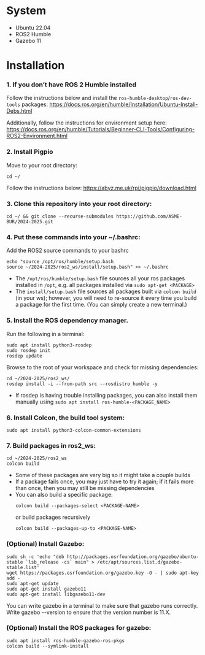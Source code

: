 # System #

- Ubuntu 22.04
- ROS2 Humble
- Gazebo 11

# Installation #

### 1. If you don’t have ROS 2 Humble installed ###
Follow the instructions below and install the `ros-humble-desktop`/`ros-dev-tools` packages: <https://docs.ros.org/en/humble/Installation/Ubuntu-Install-Debs.html>

Additionally, follow the instructions for environment setup here: <https://docs.ros.org/en/humble/Tutorials/Beginner-CLI-Tools/Configuring-ROS2-Environment.html>

### 2. Install Pigpio ###
Move to your root directory:
   ```
   cd ~/
   ```

Follow the instructions below:
   <https://abyz.me.uk/rpi/pigpio/download.html>

### 3. Clone this repository into your root directory: ###

   ```
   cd ~/ && git clone --recurse-submodules https://github.com/ASME-BUR/2024-2025.git
   ```

### 4. Put these commands into your ~/.bashrc: ###
Add the ROS2 source commands to your bashrc
   ```
   echo "source /opt/ros/humble/setup.bash
   source ~/2024-2025/ros2_ws/install/setup.bash" >> ~/.bashrc
   ```

- The `/opt/ros/humble/setup.bash` file sources all your ros packages installed in `/opt`, e.g. all packages installed via `sudo apt-get <PACKAGE>`   
- The `install/setup.bash` file sources all packages built via `colcon build` (in your ws); however, you will need to re-source it every time you build a package for the first time. (You can simply create a new terminal.)

### 5. Install the ROS dependency manager. ###
Run the following in a terminal:

   ```
   sudo apt install python3-rosdep
   sudo rosdep init
   rosdep update
   ```
   Browse to the root of your workspace and check for missing dependencies:

   ```
   cd ~/2024-2025/ros2_ws/
   rosdep install -i --from-path src --rosdistro humble -y
   ```

   - If rosdep is having trouble installing packages, you can also install them manually using `sudo apt install ros-humble-<PACKAGE_NAME>`

### 6. Install Colcon, the build tool system: ###
   ```
   sudo apt install python3-colcon-common-extensions
   ```

### 7. Build packages in ros2_ws: ###
   ```
   cd ~/2024-2025/ros2_ws
   colcon build
   ```
   * Some of these packages are very big so it might take a couple builds
   * If a package fails once, you  may just have to try it again; if it fails more than once, then you may still be missing dependencies
   * You can also build a specific package:
      ```
      colcon build --packages-select <PACKAGE-NAME>
      ```
      or build packages recursively
      ```
      colcon build --packages-up-to <PACKAGE-NAME>
      ```

### (Optional) Install Gazebo: ###

   ```
   sudo sh -c 'echo "deb http://packages.osrfoundation.org/gazebo/ubuntu-stable `lsb_release -cs` main" > /etc/apt/sources.list.d/gazebo-stable.list'
   wget https://packages.osrfoundation.org/gazebo.key -O - | sudo apt-key add -
   sudo apt-get update
   sudo apt-get install gazebo11
   sudo apt-get install libgazebo11-dev
   ```
   You can write gazebo in a terminal to make sure that gazebo runs correctly. Write gazebo --version to ensure that the version number is 11.X.

### (Optional) Install the ROS packages for gazebo: ###
   ```
   sudo apt install ros-humble-gazebo-ros-pkgs
   colcon build --symlink-install
   ```
